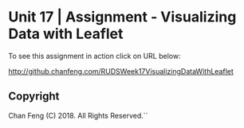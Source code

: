 # Unit 17 | Assignment - Visualizing Data with Leaflet



To see this assignment in action click on URL below: 

http://github.chanfeng.com/RUDSWeek17VisualizingDataWithLeaflet

## Copyright

Chan Feng (C) 2018. All Rights Reserved.``